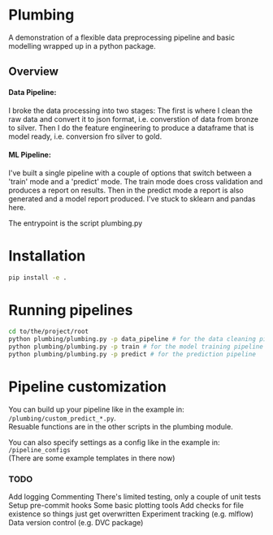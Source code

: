 # Plumbing

A demonstration of a flexible data preprocessing pipeline and basic modelling wrapped up in a python package.

## Overview

#### Data Pipeline:
I broke the data processing into two stages: The first is where I clean the raw data and
convert it to json format, i.e. converstion of data from bronze to silver. Then I do
the feature engineering to produce a dataframe that is model ready, i.e. conversion fro
silver to gold.

#### ML Pipeline:
I've built a single pipeline with a couple of options that switch between a 'train' mode
and a 'predict' mode. The train mode does cross validation and produces a report on 
results. Then in the predict mode a report is also generated and a model report produced.
I've stuck to sklearn and pandas here.

The entrypoint is the script plumbing.py


# Installation
```Bash
pip install -e . 
```

# Running pipelines
```Bash
cd to/the/project/root
python plumbing/plumbing.py -p data_pipeline # for the data cleaning pipeline
python plumbing/plumbing.py -p train # for the model training pipeline
python plumbing/plumbing.py -p predict # for the prediction pipeline
```

# Pipeline customization

You can build up your pipeline like in the example in: `/plumbing/custom_predict_*.py`.  
Resuable functions are in the other scripts in the plumbing module.

You can also specify settings as a config like in the example in: `/pipeline_configs`  
(There are some example templates in there now)

### TODO

Add logging
Commenting
There's limited testing, only a couple of unit tests
Setup pre-commit hooks
Some basic plotting tools
Add checks for file existence so things just get overwritten
Experiment tracking (e.g. mlflow)
Data version control (e.g. DVC package)
